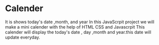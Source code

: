 # Calender
It is shows today's date ,month, and year
In this JavaScrpit project we will make a mini calender with the help of HTML CSS and Javascrpit
This calender will display the today's date , day ,month and year.this date will update everyday.
